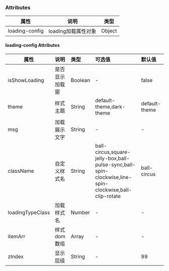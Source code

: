 ### Attributes

| 属性         | 说明             | 类型    |
| ------------ | ---------------- | ------- |
| loading-config | loading加载属性对象      | Object  |

#### loading-config Attributes

| 属性           | 说明         |       类型       | 可选值 | 默认值 |
| -------------- | :----------- | :--------------- | :----- | :----- |
| isShowLoading  |   是否显示加载窗   |    Boolean       |   -   | false |
| theme         | 样式主题 |      String      | default-theme,dark-theme |  default-theme  |
| msg | 加载展示文字 |      String      |   -   |  -  |
| className | 自定义样式名 |      String      | ball-circus,square-jelly-box,ball-pulse-sync,ball-spin-clockwise,line-spin-clockwise,ball-clip-rotate | ball-circus |
| loadingTypeClass | 加载样式名 |      Number      |   -   |   -   |
| itemArr | 样式dom数组 | Array |   -   |   -   |
| zIndex | 显示层级 | String | - | 99 |

